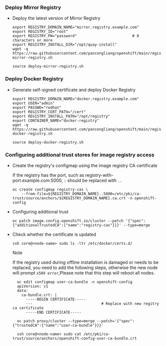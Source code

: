 ### Deploy Mirror Registry

* Deploy the latest version of Mirror Registry
  ```
  export REGISTRY_DOMAIN_NAME="mirror.registry.example.com"
  export REGISTRY_ID="root"
  export REGISTRY_PW="password"                         # 8 characters or more
  export REGISTRY_INSTALL_DIR="/opt/quay-install"
  wget -q https://raw.githubusercontent.com/pancongliang/openshift/main/registry/deploy-mirror-registry.sh
  
  source deploy-mirror-registry.sh
  ```

### Deploy Docker Registry

* Generate self-signed certificate and deploy Docker Registry
  ```
  export REGISTRY_DOMAIN_NAME="docker.registry.example.com"
  export USER="admin"
  export PASSWD="redhat"
  export REGISTRY_CERT_PATH="/cert"
  export REGISTRY_INSTALL_PATH="/opt/registry"
  export CONTAINER_NAME="docker-registry"
  wget -q  https://raw.githubusercontent.com/pancongliang/openshift/main/registry/deploy-docker-registry.sh
  
  source deploy-docker-registry.sh
  ```

### Configuring additional trust stores for image registry access
* Create the registry's configmap using the image registry CA certificate

  If the registry has the port, such as registry-with-port.example.com:5000, `:` should be replaced with `..`
  ```
  oc create configmap registry-cas \
      --from-file=${REGISTRY_DOMAIN_NAME}..5000=/etc/pki/ca-trust/source/anchors/${REGISTRY_DOMAIN_NAME}.ca.crt -n openshift-config
  ``` 

* Configuring additional trust
  ```
  oc patch image.config.openshift.io/cluster --patch '{"spec":{"additionalTrustedCA":{"name":"registry-cas"}}}' --type=merge
  ```
  
* Check whether the certificate is updated
  ```
  ssh core@<node-name> sudo ls -ltr /etc/docker/certs.d/
  ```

    > [!NOTE]  
    > If the registry used during offline installation is damaged or needs to be replaced, you need to add the following steps, otherwise the new node will prompt `x509 error`,Please note that this step will reboot all nodes.
    > 
    > ```
    >   oc edit configmap user-ca-bundle -n openshift-config
    >   apiVersion: v1
    >   data:
    >     ca-bundle.crt: |
    >       -----BEGIN CERTIFICATE-----
    >       ···                               # Replace with new regitry ca certificate
    >       -----END CERTIFICATE-----
    > 
    >   oc patch proxy/cluster --type=merge --patch='{"spec":{"trustedCA":{"name":"user-ca-bundle"}}}'
    > 
    >   ssh core@<node-name> sudo cat /etc/pki/ca-trust/source/anchors/openshift-config-user-ca-bundle.crt 
    >   ```
